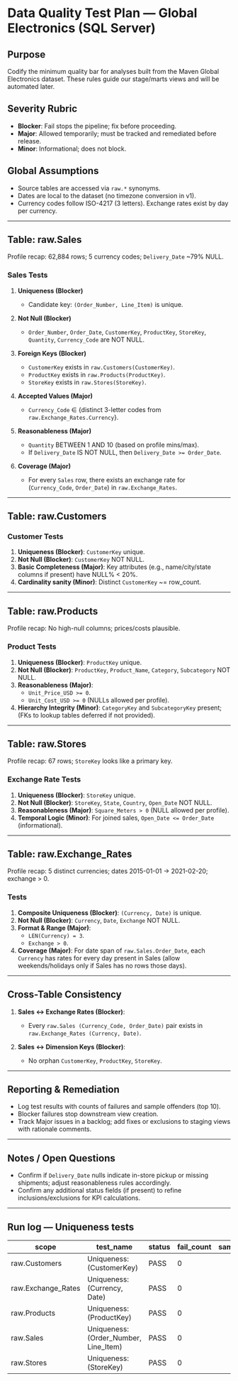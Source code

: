 # Data Quality Test Plan — Global Electronics (SQL Server)

## Purpose

Codify the minimum quality bar for analyses built from the Maven Global Electronics dataset. These rules guide our stage/marts views and will be automated later.

## Severity Rubric

- **Blocker**: Fail stops the pipeline; fix before proceeding.
- **Major**: Allowed temporarily; must be tracked and remediated before release.
- **Minor**: Informational; does not block.

## Global Assumptions

- Source tables are accessed via `raw.*` synonyms.
- Dates are local to the dataset (no timezone conversion in v1).
- Currency codes follow ISO-4217 (3 letters). Exchange rates exist by day per currency.

---

## Table: raw.Sales

Profile recap: 62,884 rows; 5 currency codes; `Delivery_Date` ~79% NULL.

### Sales Tests

1) **Uniqueness (Blocker)**  
   - Candidate key: `(Order_Number, Line_Item)` is unique.

2) **Not Null (Blocker)**  
   - `Order_Number`, `Order_Date`, `CustomerKey`, `ProductKey`, `StoreKey`, `Quantity`, `Currency_Code` are NOT NULL.

3) **Foreign Keys (Blocker)**  
   - `CustomerKey` exists in `raw.Customers(CustomerKey)`.  
   - `ProductKey` exists in `raw.Products(ProductKey)`.  
   - `StoreKey` exists in `raw.Stores(StoreKey)`.

4) **Accepted Values (Major)**  
   - `Currency_Code` ∈ {distinct 3-letter codes from `raw.Exchange_Rates.Currency`}.

5) **Reasonableness (Major)**  
   - `Quantity` BETWEEN 1 AND 10 (based on profile mins/max).  
   - If `Delivery_Date` IS NOT NULL, then `Delivery_Date >= Order_Date`.

6) **Coverage (Major)**  
   - For every `Sales` row, there exists an exchange rate for (`Currency_Code`, `Order_Date`) in `raw.Exchange_Rates`.

---

## Table: raw.Customers

### Customer Tests

1) **Uniqueness (Blocker)**: `CustomerKey` unique.  
2) **Not Null (Blocker)**: `CustomerKey` NOT NULL.  
3) **Basic Completeness (Major)**: Key attributes (e.g., name/city/state columns if present) have NULL% < 20%.  
4) **Cardinality sanity (Minor)**: Distinct `CustomerKey` ~= row_count.

---

## Table: raw.Products

Profile recap: No high-null columns; prices/costs plausible.

### Product Tests

1) **Uniqueness (Blocker)**: `ProductKey` unique.  
2) **Not Null (Blocker)**: `ProductKey`, `Product_Name`, `Category`, `Subcategory` NOT NULL.  
3) **Reasonableness (Major)**:  
   - `Unit_Price_USD >= 0`.  
   - `Unit_Cost_USD >= 0` (NULLs allowed per profile).  
4) **Hierarchy Integrity (Minor)**: `CategoryKey` and `SubcategoryKey` present; (FKs to lookup tables deferred if not provided).

---

## Table: raw.Stores

Profile recap: 67 rows; `StoreKey` looks like a primary key.

### Exchange Rate Tests

1) **Uniqueness (Blocker)**: `StoreKey` unique.  
2) **Not Null (Blocker)**: `StoreKey`, `State`, `Country`, `Open_Date` NOT NULL.  
3) **Reasonableness (Major)**: `Square_Meters > 0` (NULL allowed per profile).  
4) **Temporal Logic (Minor)**: For joined sales, `Open_Date <= Order_Date` (informational).

---

## Table: raw.Exchange_Rates

Profile recap: 5 distinct currencies; dates 2015-01-01 → 2021-02-20; exchange > 0.

### Tests

1) **Composite Uniqueness (Blocker)**: `(Currency, Date)` is unique.  
2) **Not Null (Blocker)**: `Currency`, `Date`, `Exchange` NOT NULL.  
3) **Format & Range (Major)**:  
   - `LEN(Currency) = 3`.  
   - `Exchange > 0`.  
4) **Coverage (Major)**: For date span of `raw.Sales.Order_Date`, each `Currency` has rates for every day present in Sales (allow weekends/holidays only if Sales has no rows those days).

---

## Cross-Table Consistency

1) **Sales ↔ Exchange Rates (Blocker)**:  
   - Every `raw.Sales (Currency_Code, Order_Date)` pair exists in `raw.Exchange_Rates (Currency, Date)`.

2) **Sales ↔ Dimension Keys (Blocker)**:  
   - No orphan `CustomerKey`, `ProductKey`, `StoreKey`.

---

## Reporting & Remediation

- Log test results with counts of failures and sample offenders (top 10).  
- Blocker failures stop downstream view creation.  
- Track Major issues in a backlog; add fixes or exclusions to staging views with rationale comments.

---

## Notes / Open Questions

- Confirm if `Delivery_Date` nulls indicate in-store pickup or missing shipments; adjust reasonableness rules accordingly.  
- Confirm any additional status fields (if present) to refine inclusions/exclusions for KPI calculations.

---

## Run log — Uniqueness tests

| scope | test_name | status | fail_count | sample_offenders |
|-------|-----------|--------|------------|------------------|
| raw.Customers | Uniqueness: (CustomerKey) | PASS | 0 |  |
| raw.Exchange_Rates | Uniqueness: (Currency, Date) | PASS | 0 |  |
| raw.Products | Uniqueness: (ProductKey) | PASS | 0 |  |
| raw.Sales | Uniqueness: (Order_Number, Line_Item) | PASS | 0 |  |
| raw.Stores | Uniqueness: (StoreKey) | PASS | 0 |  |

